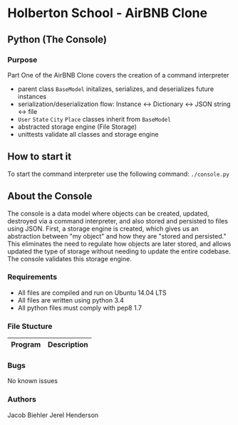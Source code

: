 # Holberton School - AirBNB Clone
## Python (The Console)

### Purpose
Part One of the AirBNB Clone covers the creation of a command interpreter
* parent class `BaseModel` initalizes, serializes, and deserializes future instances
* serialization/deserialization flow: Instance <-> Dictionary <-> JSON string <-> file
* `User` `State` `City` `Place` classes inherit from `BaseModel`
* abstracted storage engine (File Storage)
* unittests validate all classes and storage engine

## How to start it
To start the command interpreter use the following command:
`./console.py`

## About the Console
The console is a data model where objects can be created, updated, destroyed via a command
interpreter, and also stored and persisted to files using JSON. First, a storage engine is
created, which gives us an abstraction between "my object" and how they are "stored and persisted."
This eliminates the need to regulate how objects are later stored, and allows updated the type of
storage without needing to update the entire codebase. The console validates this storage engine.

### Requirements
* All files are compiled and run on Ubuntu 14.04 LTS
* All files are written using python 3.4
* All python files must comply with pep8 1.7

### File Stucture
| Program	  | Description						     |
| --------------- |:--------------------------------------------------------:|
 

### Bugs
No known issues

### Authors
Jacob Biehler
Jerel Henderson
